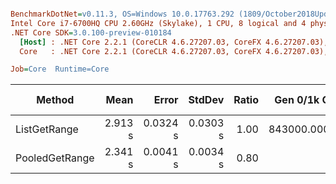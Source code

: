 ``` ini

BenchmarkDotNet=v0.11.3, OS=Windows 10.0.17763.292 (1809/October2018Update/Redstone5)
Intel Core i7-6700HQ CPU 2.60GHz (Skylake), 1 CPU, 8 logical and 4 physical cores
.NET Core SDK=3.0.100-preview-010184
  [Host] : .NET Core 2.2.1 (CoreCLR 4.6.27207.03, CoreFX 4.6.27207.03), 64bit RyuJIT
  Core   : .NET Core 2.2.1 (CoreCLR 4.6.27207.03, CoreFX 4.6.27207.03), 64bit RyuJIT

Job=Core  Runtime=Core  

```
|         Method |    Mean |    Error |   StdDev | Ratio | Gen 0/1k Op | Gen 1/1k Op | Gen 2/1k Op | Allocated Memory/Op |
|--------------- |--------:|---------:|---------:|------:|------------:|------------:|------------:|--------------------:|
|   ListGetRange | 2.913 s | 0.0324 s | 0.0303 s |  1.00 | 843000.0000 | 830000.0000 | 714000.0000 |        2903063184 B |
| PooledGetRange | 2.341 s | 0.0041 s | 0.0034 s |  0.80 |           - |           - |           - |                   - |
